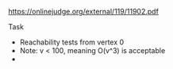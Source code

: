 https://onlinejudge.org/external/119/11902.pdf


Task
- Reachability tests from vertex 0
- Note: v < 100, meaning O(v^3) is acceptable
- 